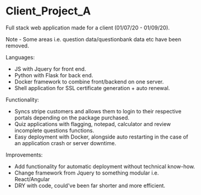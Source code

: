 # Client_Project_A

Full stack web application made for a client (01/07/20 - 01/09/20).

Note - Some areas i.e. question data/questionbank data etc have been removed.

Languages:
  * JS with Jquery for front end.
  * Python with Flask for back end.
  * Docker framework to combine front/backend on one server.
  * Shell application for SSL certificate generation + auto renewal.
  
Functionality:
  * Syncs stripe customers and allows them to login to their respective portals depending on the package purchased.
  * Quiz applications with flagging, notepad, calculator and review incomplete questions functions.
  * Easy deployment with Docker, alongside auto restarting in the case of an application crash or server downtime.
  
Improvements:
  * Add functionality for automatic deployment without technical know-how.
  * Change framework from Jquery to something modular i.e. React/Angular
  * DRY with code, could've been far shorter and more efficient.
  
